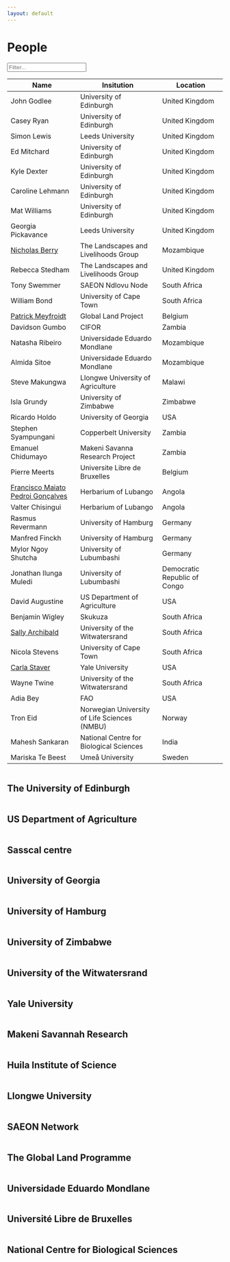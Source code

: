 ```yaml
---
layout: default
---
```


<script src="{{ site.baseurl }}/scripts/filter_table.js"></script>
<script src="{{ site.baseurl }}/scripts/jquery.tablesorter.js"></script>
<script src="{{ site.baseurl }}/scripts/masonry.pkgd.min.js"></script>

<script>
    $(function(){
      $("#myTable").tablesorter({ sortList: [[0,0]],
     		headerTemplate: '{content}{icon}' });
    });
</script>

<script>
$('.grid').masonry({
  // options
  itemSelector: '.grid-item',
	percentPosition: true,
	columnWidth: '.grid-sizer'
});
</script>

<h1>People</h1>


<input class="filter" id='myInput' onkeyup='filterTable()' type='text' placeholder="Filter...">


<table class="people tablesorter" id="myTable">
<thead>
<tr id='tableHeader'>
<th>Name</th>
<th>Insitution</th>
<th>Location</th>
</tr>
</thead>
<tbody id='tableBody'>
<tr>
<td>John Godlee</td>
<td>University of Edinburgh</td>
<td>United Kingdom</td>
</tr>
<tr>
<td>Casey Ryan</td>
<td>University of Edinburgh</td>
<td>United Kingdom</td>
</tr>
<tr>
<td>Simon Lewis</td>
<td>Leeds University</td>
<td>United Kingdom</td>
</tr>
<tr>
<td>Ed Mitchard</td>
<td>University of Edinburgh</td>
<td>United Kingdom</td>
</tr>
<tr>
<td>Kyle Dexter</td>
<td>University of Edinburgh</td>
<td>United Kingdom</td>
</tr>
<tr>
<td>Caroline Lehmann</td>
<td>University of Edinburgh</td>
<td>United Kingdom</td>
</tr>
<tr>
<td>Mat Williams</td>
<td>University of Edinburgh</td>
<td>United Kingdom</td>
</tr>
<tr>
<td>Georgia Pickavance</td>
<td>Leeds University</td>
<td>United Kingdom</td>
</tr>
<tr>
<td><a href="http://www.linkedin.com/in/nicholasberry" target="_blank">Nicholas Berry</a></td>
<td>The Landscapes and Livelihoods Group</td>
<td>Mozambique</td>
</tr>
<tr>
<td>Rebecca Stedham</td>
<td>The Landscapes and Livelihoods Group</td>
<td>United Kingdom</td>
</tr>
<tr>
<td>Tony Swemmer</td>
<td>SAEON Ndlovu Node</td>
<td>South Africa</td>
</tr>
<tr>
<td>William Bond</td>
<td>University of Cape Town</td>
<td>South Africa</td>
</tr>
<tr>
<td><a href="http://www.climate.be/modx/index.php?id=96" target=_blank>Patrick Meyfroidt</a></td>
<td>Global Land Project</td>
<td>Belgium</td>
</tr>
<tr>
<td>Davidson Gumbo</td>
<td>CIFOR</td>
<td>Zambia</td>
</tr>
<tr>
<td>Natasha Ribeiro</td>
<td>Universidade Eduardo Mondlane</td>
<td>Mozambique</td>
</tr>
<tr>
<td>Almida Sitoe</td>
<td>Universidade Eduardo Mondlane</td>
<td>Mozambique</td>
</tr>
<tr>
<td>Steve Makungwa</td>
<td>Llongwe University of Agriculture</td>
<td>Malawi</td>
</tr>
<tr>
<td>Isla Grundy</td>
<td>University of Zimbabwe</td>
<td>Zimbabwe</td>
</tr>
<tr>
<td>Ricardo Holdo</td>
<td>University of Georgia</td>
<td>USA</td>
</tr>
<tr>
<td>Stephen Syampungani</td>
<td>Copperbelt University</td>
<td>Zambia</td>
</tr>
<tr>
<td>Emanuel Chidumayo</td>
<td>Makeni Savanna Research Project</td>
<td>Zambia</td>
</tr>
<tr>
<td>Pierre Meerts</td>
<td>Universite Libre de Bruxelles</td>
<td>Belgium</td>
</tr>
<tr>
<td><a href="https://www.researchgate.net/profile/Francisco_Goncalves10?ev=hdr_xprf" target=_blank>Francisco Maiato Pedroi Gonçalves</a></td>
<td>Herbarium of Lubango</td>
<td>Angola</td>
</tr>
<tr>
<td>Valter Chisingui</td>
<td>Herbarium of Lubango</td>
<td>Angola</td>
</tr>
<tr>
<td>Rasmus Revermann</td>
<td>University of Hamburg</td>
<td>Germany</td>
</tr>
<tr>
<td>Manfred Finckh</td>
<td>University of Hamburg</td>
<td>Germany</td>
</tr>
<tr>
<td>Mylor Ngoy Shutcha</td>
<td>University of Lubumbashi</td>
<td>Germany</td>
</tr>
<tr>
<td>Jonathan Ilunga Muledi</td>
<td>University of Lubumbashi</td>
<td>Democratic Republic of Congo</td>
</tr>
<tr>
<td>David Augustine</td>
<td>US Department of Agriculture</td>
<td>USA</td>
</tr>
<tr>
<td>Benjamin Wigley</td>
<td>Skukuza</td>
<td>South Africa</td>
</tr>
<tr>
<td><a href="https://www.wits.ac.za/staff/academic-a-z-listing/a/sallyarchibaldwitsacza/" target=_blank>Sally Archibald</a></td>
<td>University of the Witwatersrand</td>
<td>South Africa</td>
</tr>
<tr>
<td>Nicola Stevens</td>
<td>University of Cape Town</td>
<td>South Africa</td>
</tr>
<tr>
<td><a href="http://staverlab.yale.edu/" target=_blank>Carla Staver</a></td>
<td>Yale University</td>
<td>USA</td>
</tr>
<tr>
<td>Wayne Twine</td>
<td>University of the Witwatersrand</td>
<td>South Africa</td>
</tr>
<tr>
<td>Adia Bey</td>
<td>FAO</td>
<td>USA</td>
</tr>
<tr>
<td>Tron Eid</td>
<td>Norwegian University of Life Sciences (NMBU)</td>
<td>Norway</td>
</tr>
<tr>
<td>Mahesh Sankaran</td>
<td>National Centre for Biological Sciences</td>
<td>India</td>
</tr>
<tr>
<td>Mariska Te Beest</td>
<td>Umeå University</td>
<td>Sweden</td>
</tr>
</tbody>
</table>

<div class="grid">
  <div class="grid-item">
		<div class="hovereffect">
      <img src="{{ site.baseurl }}/images/inst_logos/uoe.png" alt=""/>
      <div class="overlay">
			  <h2>The University of Edinburgh</h2>
  	  </div>
    </div>
  </div>
	<div class="grid-item">
		<div class="hovereffect">
      <img src="{{ site.baseurl }}/images/inst_logos/usda.png" alt=""/>
      <div class="overlay">
			  <h2>US Department of Agriculture</h2>
  	  </div>
    </div>
  </div>
	<div class="grid-item">
		<div class="hovereffect">
      <img src="{{ site.baseurl }}/images/inst_logos/sasscal.png" alt=""/>
      <div class="overlay">
			  <h2>Sasscal centre</h2>
  	  </div>
    </div>
  </div>
	<div class="grid-item">
		<div class="hovereffect">
      <img src="{{ site.baseurl }}/images/inst_logos/uga.png" alt=""/>
      <div class="overlay">
			  <h2>University of Georgia</h2>
  	  </div>
    </div>
  </div>
	<div class="grid-item">
		<div class="hovereffect">
      <img src="{{ site.baseurl }}/images/inst_logos/uham.png" alt=""/>
      <div class="overlay">
			  <h2>University of Hamburg</h2>
  	  </div>
    </div>
  </div>
	<div class="grid-item">
		<div class="hovereffect">
      <img src="{{ site.baseurl }}/images/inst_logos/uz.jpg" alt=""/>
      <div class="overlay">
			  <h2>University of Zimbabwe</h2>
  	  </div>
    </div>
  </div>
	<div class="grid-item">
		<div class="hovereffect">
      <img src="{{ site.baseurl }}/images/inst_logos/wits.png" alt=""/>
      <div class="overlay">
			  <h2>University of the Witwatersrand</h2>
  	  </div>
    </div>
  </div>
	<div class="grid-item">
		<div class="hovereffect">
      <img src="{{ site.baseurl }}/images/inst_logos/yale.png" alt=""/>
      <div class="overlay">
			  <h2>Yale University</h2>
  	  </div>
    </div>
  </div>
	<div class="grid-item">
		<div class="hovereffect">
      <img src="{{ site.baseurl }}/images/inst_logos/makeni.png" alt=""/>
      <div class="overlay">
			  <h2>Makeni Savannah Research</h2>
  	  </div>
    </div>
  </div>
	<div class="grid-item">
		<div class="hovereffect">
      <img src="{{ site.baseurl }}/images/inst_logos/isced.png" alt=""/>
      <div class="overlay">
			  <h2>Huila Institute of Science</h2>
  	  </div>
    </div>
  </div>
	<div class="grid-item">
		<div class="hovereffect">
			<img src="{{ site.baseurl }}/images/inst_logos/luanar.png" alt=""/>
			<div class="overlay">
				<h2>Llongwe University</h2>
			</div>
		</div>
	</div>
	<div class="grid-item">
		<div class="hovereffect">
			<img src="{{ site.baseurl }}/images/inst_logos/saeon.jpg" alt=""/>
			<div class="overlay">
				<h2>SAEON Network</h2>
			</div>
		</div>
	</div>
	<div class="grid-item">
		<div class="hovereffect">
			<img src="{{ site.baseurl }}/images/inst_logos/glp.png" alt=""/>
			<div class="overlay">
				<h2>The Global Land Programme</h2>
			</div>
		</div>
	</div>
	<div class="grid-item">
		<div class="hovereffect">
			<img src="{{ site.baseurl }}/images/inst_logos/uem.jpg" alt=""/>
			<div class="overlay">
				<h2>Universidade Eduardo Mondlane</h2>
			</div>
		</div>
	</div>
	<div class="grid-item">
		<div class="hovereffect">
			<img src="{{ site.baseurl }}/images/inst_logos/ulb.jpg" alt=""/>
			<div class="overlay">
				<h2>Université Libre de Bruxelles</h2>
			</div>
		</div>
	</div>
	<div class="grid-item">
		<div class="hovereffect">
			<img src="{{ site.baseurl }}/images/inst_logos/ncbs.png" alt=""/>
			<div class="overlay">
				<h2>National Centre for Biological Sciences</h2>
			</div>
		</div>
	</div>
</div>
